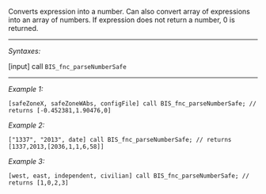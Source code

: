 Converts expression into a number. Can also convert array of expressions into an array of numbers. If expression does not return a number, 0 is returned.


---
*Syntaxes:*

[input] call `BIS_fnc_parseNumberSafe`

---
*Example 1:*

```sqf
[safeZoneX, safeZoneWAbs, configFile] call BIS_fnc_parseNumberSafe; // returns [-0.452381,1.90476,0]
```

*Example 2:*

```sqf
["1337", "2013", date] call BIS_fnc_parseNumberSafe; // returns [1337,2013,[2036,1,1,6,58]]
```

*Example 3:*

```sqf
[west, east, independent, civilian] call BIS_fnc_parseNumberSafe; // returns [1,0,2,3]
```